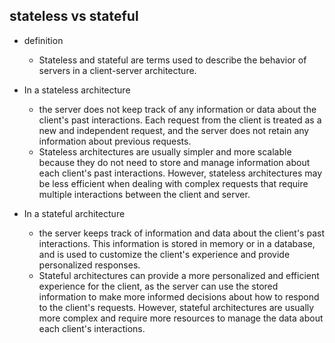 ## stateless vs stateful

- definition
  - Stateless and stateful are terms used to describe the behavior of servers in a client-server architecture.

- In a stateless architecture
  - the server does not keep track of any information or data about the client's past interactions. Each request from the client is treated as a new and independent request, and the server does not retain any information about previous requests.
  - Stateless architectures are usually simpler and more scalable because they do not need to store and manage information about each client's past interactions. However, stateless architectures may be less efficient when dealing with complex requests that require multiple interactions between the client and server.

- In a stateful architecture
  - the server keeps track of information and data about the client's past interactions. This information is stored in memory or in a database, and is used to customize the client's experience and provide personalized responses.
  - Stateful architectures can provide a more personalized and efficient experience for the client, as the server can use the stored information to make more informed decisions about how to respond to the client's requests. However, stateful architectures are usually more complex and require more resources to manage the data about each client's interactions.